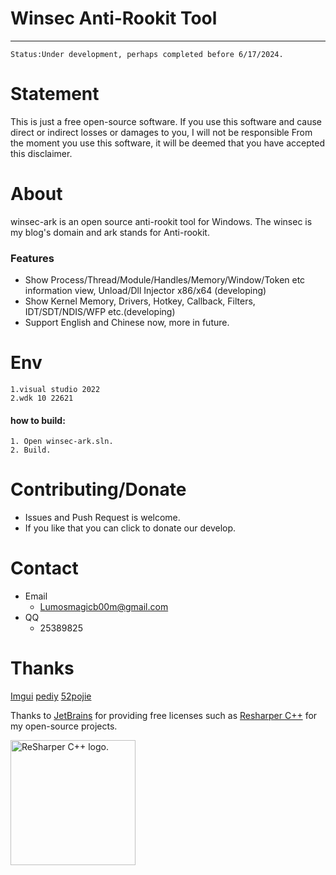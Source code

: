 # Winsec Anti-Rookit Tool
------------------------------------------------------------
    Status:Under development, perhaps completed before 6/17/2024.
# Statement

This is just a free open-source software. If you use this software and cause direct or indirect losses or damages to you, I will not be responsible From the moment you use this software, it will be deemed that you have accepted this disclaimer.

# About

winsec-ark is an open source anti-rookit tool for Windows. The winsec is my blog's domain and ark stands for Anti-rookit.

### Features

- Show Process/Thread/Module/Handles/Memory/Window/Token etc information view, Unload/Dll Injector x86/x64 (developing)
- Show Kernel Memory, Drivers, Hotkey, Callback, Filters, IDT/SDT/NDIS/WFP etc.(developing)
-  Support English and Chinese now, more in future.

# Env
    1.visual studio 2022
    2.wdk 10 22621

#### how to build:

```
1. Open winsec-ark.sln.
2. Build.
```



# Contributing/Donate

- Issues and Push Request is welcome.
- If you like that you can click to donate our develop.

# Contact

- Email
  - Lumosmagicb00m@gmail.com
- QQ 
  - 25389825

# Thanks
[Imgui](https://github.com/ocornut/imgui/)
[pediy](https://bbs.pediy.com)
[52pojie](https://www.52pojie.cn)

Thanks to [JetBrains](https://www.jetbrains.com/?from=meesong) for providing free licenses such as [Resharper C++](https://www.jetbrains.com/resharper-cpp/?from=meesong) for my open-source projects.

[<img src="https://resources.jetbrains.com/storage/products/company/brand/logos/ReSharperCPP_icon.png" alt="ReSharper C++ logo." width=200>](https://www.jetbrains.com/?from=winsec-ark)
